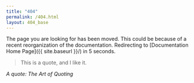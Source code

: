 ```yaml
---
title: "404"
permalink: /404.html
layout: 404_base
---
```

<!--
Licensed to the Apache Software Foundation (ASF) under one
or more contributor license agreements.  See the NOTICE file
distributed with this work for additional information
regarding copyright ownership.  The ASF licenses this file
to you under the Apache License, Version 2.0 (the
"License"); you may not use this file except in compliance
with the License.  You may obtain a copy of the License at

  http://www.apache.org/licenses/LICENSE-2.0

Unless required by applicable law or agreed to in writing,
software distributed under the License is distributed on an
"AS IS" BASIS, WITHOUT WARRANTIES OR CONDITIONS OF ANY
KIND, either express or implied.  See the License for the
specific language governing permissions and limitations
under the License.
-->

The page you are looking for has been moved. This could be because of a recent reorganization of the
documentation. Redirecting to [Documentation Home Page]({{ site.baseurl }}/) in 5 seconds.

<div class="quote">
  <blockquote>This is a quote, and I like it.</blockquote>
  <cite>A quote: The Art of Quoting</cite>
</div>